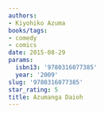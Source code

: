 ```yaml
---
authors:
- Kiyohiko Azuma
books/tags:
- comedy
- comics
date: 2015-08-29
params:
  isbn13: '9780316077385'
  year: '2009'
slug: '9780316077385'
star_rating: 5
title: Azumanga Daioh
---
```


<!--more-->